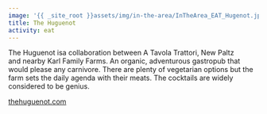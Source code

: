 ```yaml
---
image: '{{ _site_root }}assets/img/in-the-area/InTheArea_EAT_Hugenot.jpg'
title: The Huguenot
activity: eat
---
```

<p>The Huguenot isa collaboration between&nbsp;A Tavola Trattori,&nbsp;New Paltz and&nbsp;nearby&nbsp;Karl Family Farms.&nbsp;An organic, adventurous&nbsp;gastropub that would please any carnivore. There are plenty of vegetarian options but&nbsp;the farm sets the daily agenda&nbsp;with their meats. The cocktails are widely considered to be genius.</p><p><a href="http://The Huguenot" target="_blank">thehuguenot.com</a></p>
